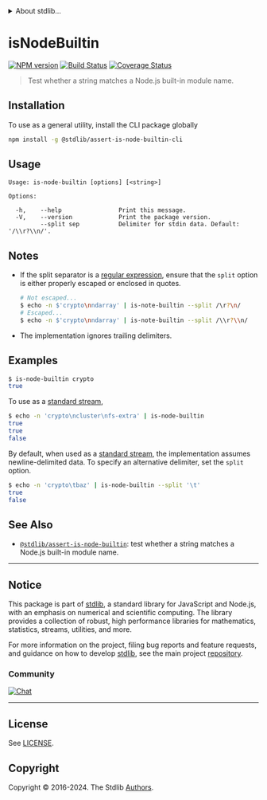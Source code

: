 <!--

@license Apache-2.0

Copyright (c) 2018 The Stdlib Authors.

Licensed under the Apache License, Version 2.0 (the "License");
you may not use this file except in compliance with the License.
You may obtain a copy of the License at

   http://www.apache.org/licenses/LICENSE-2.0

Unless required by applicable law or agreed to in writing, software
distributed under the License is distributed on an "AS IS" BASIS,
WITHOUT WARRANTIES OR CONDITIONS OF ANY KIND, either express or implied.
See the License for the specific language governing permissions and
limitations under the License.

-->


<details>
  <summary>
    About stdlib...
  </summary>
  <p>We believe in a future in which the web is a preferred environment for numerical computation. To help realize this future, we've built stdlib. stdlib is a standard library, with an emphasis on numerical and scientific computation, written in JavaScript (and C) for execution in browsers and in Node.js.</p>
  <p>The library is fully decomposable, being architected in such a way that you can swap out and mix and match APIs and functionality to cater to your exact preferences and use cases.</p>
  <p>When you use stdlib, you can be absolutely certain that you are using the most thorough, rigorous, well-written, studied, documented, tested, measured, and high-quality code out there.</p>
  <p>To join us in bringing numerical computing to the web, get started by checking us out on <a href="https://github.com/stdlib-js/stdlib">GitHub</a>, and please consider <a href="https://opencollective.com/stdlib">financially supporting stdlib</a>. We greatly appreciate your continued support!</p>
</details>

# isNodeBuiltin

[![NPM version][npm-image]][npm-url] [![Build Status][test-image]][test-url] [![Coverage Status][coverage-image]][coverage-url] <!-- [![dependencies][dependencies-image]][dependencies-url] -->

> Test whether a string matches a Node.js built-in module name.











<section class="cli">



<section class="installation">

## Installation

To use as a general utility, install the CLI package globally

```bash
npm install -g @stdlib/assert-is-node-builtin-cli
```

</section>

<!-- CLI usage documentation. -->

<section class="usage">

## Usage

```text
Usage: is-node-builtin [options] [<string>]

Options:

  -h,    --help                Print this message.
  -V,    --version             Print the package version.
         --split sep           Delimiter for stdin data. Default: '/\\r?\\n/'.
```

</section>

<!-- /.usage -->

<!-- CLI usage notes. Make sure to keep an empty line after the `section` element and another before the `/section` close. -->

<section class="notes">

## Notes

-   If the split separator is a [regular expression][mdn-regexp], ensure that the `split` option is either properly escaped or enclosed in quotes.

    ```bash
    # Not escaped...
    $ echo -n $'crypto\nndarray' | is-note-builtin --split /\r?\n/
    # Escaped...
    $ echo -n $'crypto\nndarray' | is-note-builtin --split /\\r?\\n/
    ```

-   The implementation ignores trailing delimiters.

</section>

<!-- /.notes -->

<section class="examples">

## Examples

```bash
$ is-node-builtin crypto
true
```

To use as a [standard stream][standard-streams],

```bash
$ echo -n 'crypto\ncluster\nfs-extra' | is-node-builtin
true
true
false
```

By default, when used as a [standard stream][standard-streams], the implementation assumes newline-delimited data. To specify an alternative delimiter, set the `split` option.

```bash
$ echo -n 'crypto\tbaz' | is-node-builtin --split '\t'
true
false
```

</section>

<!-- /.examples -->

</section>

<!-- /.cli -->

<!-- Section for related `stdlib` packages. Do not manually edit this section, as it is automatically populated. -->

<section class="related">

## See Also

-   <span class="package-name">[`@stdlib/assert-is-node-builtin`][@stdlib/assert-is-node-builtin]</span><span class="delimiter">: </span><span class="description">test whether a string matches a Node.js built-in module name.</span>


</section>

<!-- /.related -->

<!-- Section for all links. Make sure to keep an empty line after the `section` element and another before the `/section` close. -->


<section class="main-repo" >

* * *

## Notice

This package is part of [stdlib][stdlib], a standard library for JavaScript and Node.js, with an emphasis on numerical and scientific computing. The library provides a collection of robust, high performance libraries for mathematics, statistics, streams, utilities, and more.

For more information on the project, filing bug reports and feature requests, and guidance on how to develop [stdlib][stdlib], see the main project [repository][stdlib].

### Community

[![Chat][chat-image]][chat-url]

---

## License

See [LICENSE][stdlib-license].


## Copyright

Copyright &copy; 2016-2024. The Stdlib [Authors][stdlib-authors].

</section>

<!-- /.stdlib -->

<!-- Section for all links. Make sure to keep an empty line after the `section` element and another before the `/section` close. -->

<section class="links">

[npm-image]: http://img.shields.io/npm/v/@stdlib/assert-is-node-builtin-cli.svg
[npm-url]: https://npmjs.org/package/@stdlib/assert-is-node-builtin-cli

[test-image]: https://github.com/stdlib-js/assert-is-node-builtin@v0.2.0/actions/workflows/test.yml/badge.svg?branch=v0.2.0
[test-url]: https://github.com/stdlib-js/assert-is-node-builtin@v0.2.0/actions/workflows/test.yml?query=branch:v0.2.0

[coverage-image]: https://img.shields.io/codecov/c/github/stdlib-js/assert-is-node-builtin@v0.2.0/main.svg
[coverage-url]: https://codecov.io/github/stdlib-js/assert-is-node-builtin@v0.2.0?branch=main

<!--

[dependencies-image]: https://img.shields.io/david/stdlib-js/assert-is-node-builtin@v0.2.0.svg
[dependencies-url]: https://david-dm.org/stdlib-js/assert-is-node-builtin@v0.2.0/main

-->

[chat-image]: https://img.shields.io/gitter/room/stdlib-js/stdlib.svg
[chat-url]: https://app.gitter.im/#/room/#stdlib-js_stdlib:gitter.im

[stdlib]: https://github.com/stdlib-js/stdlib

[stdlib-authors]: https://github.com/stdlib-js/stdlib/graphs/contributors

[cli-section]: https://github.com/stdlib-js/assert-is-node-builtin@v0.2.0#cli
[cli-url]: https://github.com/stdlib-js/assert-is-node-builtin@v0.2.0/tree/cli
[@stdlib/assert-is-node-builtin]: https://github.com/stdlib-js/assert-is-node-builtin@v0.2.0/tree/main

[umd]: https://github.com/umdjs/umd
[es-module]: https://developer.mozilla.org/en-US/docs/Web/JavaScript/Guide/Modules

[deno-url]: https://github.com/stdlib-js/assert-is-node-builtin@v0.2.0/tree/deno
[deno-readme]: https://github.com/stdlib-js/assert-is-node-builtin@v0.2.0/blob/deno/README.md
[umd-url]: https://github.com/stdlib-js/assert-is-node-builtin@v0.2.0/tree/umd
[umd-readme]: https://github.com/stdlib-js/assert-is-node-builtin@v0.2.0/blob/umd/README.md
[esm-url]: https://github.com/stdlib-js/assert-is-node-builtin@v0.2.0/tree/esm
[esm-readme]: https://github.com/stdlib-js/assert-is-node-builtin@v0.2.0/blob/esm/README.md
[branches-url]: https://github.com/stdlib-js/assert-is-node-builtin@v0.2.0/blob/main/branches.md

[stdlib-license]: https://raw.githubusercontent.com/stdlib-js/assert-is-node-builtin@v0.2.0/main/LICENSE

[standard-streams]: https://en.wikipedia.org/wiki/Standard_streams

[mdn-regexp]: https://developer.mozilla.org/en-US/docs/Web/JavaScript/Guide/Regular_Expressions

</section>

<!-- /.links -->

